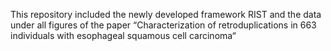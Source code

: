 This repository included the newly developed framework RIST and the data under all figures of the paper “Characterization of retroduplications in 663 individuals with esophageal squamous cell carcinoma“
